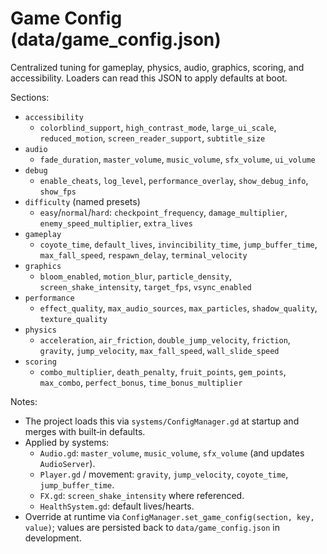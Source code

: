 # Game Config (data/game_config.json)

Centralized tuning for gameplay, physics, audio, graphics, scoring, and accessibility. Loaders can read this JSON to apply defaults at boot.

Sections:

- `accessibility`
  - `colorblind_support`, `high_contrast_mode`, `large_ui_scale`, `reduced_motion`, `screen_reader_support`, `subtitle_size`
- `audio`
  - `fade_duration`, `master_volume`, `music_volume`, `sfx_volume`, `ui_volume`
- `debug`
  - `enable_cheats`, `log_level`, `performance_overlay`, `show_debug_info`, `show_fps`
- `difficulty` (named presets)
  - `easy`/`normal`/`hard`: `checkpoint_frequency`, `damage_multiplier`, `enemy_speed_multiplier`, `extra_lives`
- `gameplay`
  - `coyote_time`, `default_lives`, `invincibility_time`, `jump_buffer_time`, `max_fall_speed`, `respawn_delay`, `terminal_velocity`
- `graphics`
  - `bloom_enabled`, `motion_blur`, `particle_density`, `screen_shake_intensity`, `target_fps`, `vsync_enabled`
- `performance`
  - `effect_quality`, `max_audio_sources`, `max_particles`, `shadow_quality`, `texture_quality`
- `physics`
  - `acceleration`, `air_friction`, `double_jump_velocity`, `friction`, `gravity`, `jump_velocity`, `max_fall_speed`, `wall_slide_speed`
- `scoring`
  - `combo_multiplier`, `death_penalty`, `fruit_points`, `gem_points`, `max_combo`, `perfect_bonus`, `time_bonus_multiplier`

Notes:
- The project loads this via `systems/ConfigManager.gd` at startup and merges with built‑in defaults.
- Applied by systems:
  - `Audio.gd`: `master_volume`, `music_volume`, `sfx_volume` (and updates `AudioServer`).
  - `Player.gd` / movement: `gravity`, `jump_velocity`, `coyote_time`, `jump_buffer_time`.
  - `FX.gd`: `screen_shake_intensity` where referenced.
  - `HealthSystem.gd`: default lives/hearts.
- Override at runtime via `ConfigManager.set_game_config(section, key, value)`; values are persisted back to `data/game_config.json` in development.
